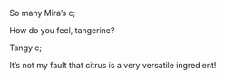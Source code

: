So many Mira’s c;

How do you feel, tangerine?

Tangy c;

It’s not my fault that citrus is a very versatile ingredient!
